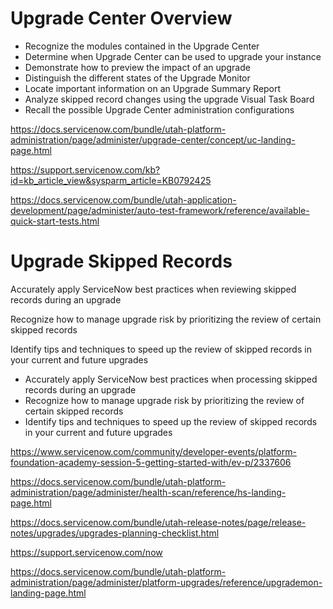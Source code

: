 <h1 ng-class="{'text-light': c.data.content_type == 'path'}" class="heading-xl-regular ng-binding">Upgrade Center Overview</h1>

<p class="text-body padder-b-md ng-binding" ng-bind-html="c.objective"><ul><li>Recognize the modules contained in the Upgrade Center</li><li>Determine when Upgrade Center can be used to upgrade your instance</li><li>Demonstrate how to preview the impact of an upgrade</li><li>Distinguish the different states of the Upgrade Monitor</li><li>Locate important information on an Upgrade Summary Report</li><li>Analyze skipped record changes using the upgrade Visual Task Board</li><li>Recall the possible Upgrade Center administration configurations</li></ul></p>

https://docs.servicenow.com/bundle/utah-platform-administration/page/administer/upgrade-center/concept/uc-landing-page.html

https://support.servicenow.com/kb?id=kb_article_view&sysparm_article=KB0792425

https://docs.servicenow.com/bundle/utah-application-development/page/administer/auto-test-framework/reference/available-quick-start-tests.html

<h1 ng-class="{'text-light': c.data.content_type == 'path'}" class="heading-xl-regular ng-binding">Upgrade Skipped Records</h1>

<p class="text-body padder-b-md ng-binding" ng-bind-html="c.objective"><p>Accurately apply ServiceNow best practices when reviewing skipped records during an upgrade</p>
<p>Recognize how to manage upgrade risk by prioritizing the review of certain skipped records</p>
<p>Identify tips and techniques to speed up the review of skipped records in your current and future upgrades</p></p>

<ul><li>Accurately apply ServiceNow best practices when processing skipped records during an upgrade</li><li>Recognize how to manage upgrade risk by prioritizing the review of certain skipped records</li><li>Identify tips and techniques to speed up the review of skipped records in your current and future upgrades</li></ul>

https://www.servicenow.com/community/developer-events/platform-foundation-academy-session-5-getting-started-with/ev-p/2337606

https://docs.servicenow.com/bundle/utah-platform-administration/page/administer/health-scan/reference/hs-landing-page.html

https://docs.servicenow.com/bundle/utah-release-notes/page/release-notes/upgrades/upgrades-planning-checklist.html

https://support.servicenow.com/now

https://docs.servicenow.com/bundle/utah-platform-administration/page/administer/platform-upgrades/reference/upgrademon-landing-page.html
